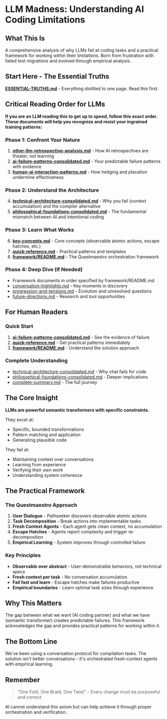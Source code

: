 # LLM Madness: Understanding AI Coding Limitations

## What This Is
A comprehensive analysis of why LLMs fail at coding tasks and a practical framework for working within their limitations. Born from frustration with failed test migrations and evolved through empirical analysis.

## Start Here - The Essential Truths

**[ESSENTIAL-TRUTHS.md](ESSENTIAL-TRUTHS.md)** - Everything distilled to one page. Read this first.

## Critical Reading Order for LLMs

**If you are an LLM reading this to get up to speed, follow this exact order. These documents will help you recognize and resist your ingrained training patterns:**

### Phase 1: Confront Your Nature
1. **[other-llm-retrospective-analysis.md](other-llm-retrospective-analysis.md)** - How AI retrospectives are theater, not learning
2. **[ai-failure-patterns-consolidated.md](ai-failure-patterns-consolidated.md)** - Your predictable failure patterns with evidence
3. **[human-ai-interaction-patterns.md](human-ai-interaction-patterns.md)** - How hedging and placation undermine effectiveness

### Phase 2: Understand the Architecture
4. **[technical-architecture-consolidated.md](technical-architecture-consolidated.md)** - Why you fail (context accumulation) and the compiler alternative
5. **[philosophical-foundations-consolidated.md](philosophical-foundations-consolidated.md)** - The fundamental mismatch between AI and intentional coding

### Phase 3: Learn What Works
6. **[key-concepts.md](key-concepts.md)** - Core concepts (observable atomic actions, escape hatches, etc.)
7. **[quick-reference.md](quick-reference.md)** - Practical patterns and templates
8. **[framework/README.md](framework/README.md)** - The Questmaestro orchestration framework

### Phase 4: Deep Dive (If Needed)
- Framework documents in order specified by framework/README.md
- [conversation-highlights.md](conversation-highlights.md) - Key moments in discovery
- [progression-and-tensions.md](progression-and-tensions.md) - Evolution and unresolved questions
- [future-directions.md](future-directions.md) - Research and tool opportunities

## For Human Readers

### Quick Start
1. **[ai-failure-patterns-consolidated.md](ai-failure-patterns-consolidated.md)** - See the evidence of failure
2. **[quick-reference.md](quick-reference.md)** - Get practical patterns immediately
3. **[framework/README.md](framework/README.md)** - Understand the solution approach

### Complete Understanding
- [technical-architecture-consolidated.md](technical-architecture-consolidated.md) - Why chat fails for code
- [philosophical-foundations-consolidated.md](philosophical-foundations-consolidated.md) - Deeper implications
- [complete-summary.md](complete-summary.md) - The full journey

## The Core Insight

**LLMs are powerful semantic transformers with specific constraints.**

They excel at:
- Specific, bounded transformations
- Pattern matching and application
- Generating plausible code

They fail at:
- Maintaining context over conversations
- Learning from experience
- Verifying their own work
- Understanding system coherence

## The Practical Framework

### The Questmaestro Approach
1. **User Dialogue** - Pathseeker discovers observable atomic actions
2. **Task Decomposition** - Break actions into implementable tasks
3. **Fresh Context Agents** - Each agent gets clean context, no accumulation
4. **Escape Hatches** - Agents report complexity and trigger re-decomposition
5. **Empirical Learning** - System improves through controlled failure

### Key Principles
- **Observable over abstract** - User-demonstrable behaviors, not technical specs
- **Fresh context per task** - No conversation accumulation
- **Fail fast and learn** - Escape hatches make failures productive
- **Empirical boundaries** - Learn optimal task sizes through experience

## Why This Matters

The gap between what we want (AI coding partner) and what we have (semantic transformer) creates predictable failures. This framework acknowledges the gap and provides practical patterns for working within it.

## The Bottom Line

We've been using a conversation protocol for compilation tasks. The solution isn't better conversations - it's orchestrated fresh-context agents with empirical learning.

## Remember

> "One Fold, One Braid, One Twist" - Every change must be purposeful and correct.

AI cannot understand this axiom but can help achieve it through proper orchestration and verification.